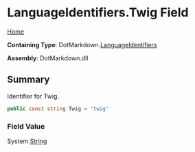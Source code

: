 <a name="_top"></a>

# LanguageIdentifiers\.Twig Field

[Home](../../../README.md#_top)

**Containing Type**: DotMarkdown\.[LanguageIdentifiers](../README.md#_top)

**Assembly**: DotMarkdown\.dll

## Summary

Identifier for Twig\.

```csharp
public const string Twig = "twig"
```

### Field Value

System\.[String](https://docs.microsoft.com/en-us/dotnet/api/system.string)